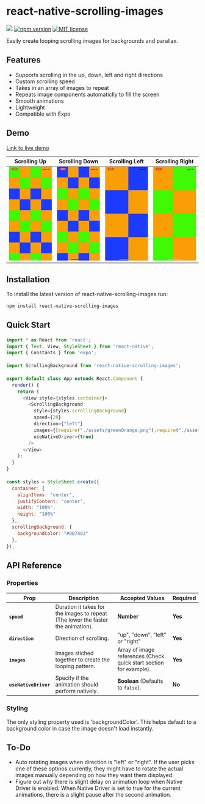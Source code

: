 # react-native-scrolling-images
![](https://img.shields.io/github/issues-raw/AndreYonadam/react-native-scrolling-images.svg)
[![npm version](http://img.shields.io/npm/v/react-native-scrolling-images.svg?style=flat)](https://www.npmjs.com/package/react-native-scrolling-images "View this project on npm")
[![MIT license](http://img.shields.io/badge/license-MIT-brightgreen.svg)](http://opensource.org/licenses/MIT)

Easily create looping scrolling images for backgrounds and parallax.

## Features
- Supports scrolling in the up, down, left and right directions
- Custom scrolling speed
- Takes in an array of images to repeat
- Repeats image components automaticlly to fill the screen
- Smooth animations
- Lightweight
- Compatible with Expo

## Demo
[Link to live demo](https://snack.expo.io/@andreyonadam/react-native-scrolling-images-example)

Scrolling Up | Scrolling Down | Scrolling Left | Scrolling Right
:-------------------------:|:-------------------------:|:-------------------------:|:-------------------------:
![](https://raw.githubusercontent.com/AndreYonadam/react-native-scrolling-images/master/demo/up.gif)  |  ![](https://raw.githubusercontent.com/AndreYonadam/react-native-scrolling-images/master/demo/down.gif)  |  ![](https://raw.githubusercontent.com/AndreYonadam/react-native-scrolling-images/master/demo/left.gif)  |  ![](https://raw.githubusercontent.com/AndreYonadam/react-native-scrolling-images/master/demo/right.gif)

## Installation
To install the latest version of react-native-scrolling-images run:
```bash
npm install react-native-scrolling-images
```

## Quick Start
```js
import * as React from 'react';
import { Text, View, StyleSheet } from 'react-native';
import { Constants } from 'expo';

import ScrollingBackground from 'react-native-scrolling-images';

export default class App extends React.Component {
  render() {
    return (
      <View style={styles.container}>
        <ScrollingBackground
          style={styles.scrollingBackground}
          speed={20}
          direction={"left"}
          images={[require("./assets/greenOrange.png"),require("./assets/blueOrange.png")]}
          useNativeDriver={true}
        />
      </View>
    );
  }
}

const styles = StyleSheet.create({
  container: {
    alignItems: "center",
    justifyContent: "center",
    width: "100%",
    height: "100%"
  },
  scrollingBackground: {
    backgroundColor: "#0B7483"
  },
});
```

## API Reference

### Properties
| Prop | Description | Accepted Values | Required |
|---|---|---|---|
|**`speed`**|Duration it takes for the images to repeat (The lower the faster the animation). |**Number**|**Yes**|
|**`direction`**|Direction of scrolling. |"up", "down", "left" or "right"|**Yes**|
|**`images`**|Images stiched together to create the looping pattern. |Array of image references (Check quick start section for example).|**Yes**|
|**`useNativeDriver`**|Specify if the animation should perform natively. |**Boolean** (Defaults to `false`).|**No**|

### Styling
The only styling property used is 'backgroundColor'. This helps default to a background color in case the image doesn't load instantly.
## To-Do
- Auto rotating images when direction is "left" or "right". If the user picks one of these optinos currently, they might have to rotate the actual images manually depending on how they want them displayed.
- Figure out why there is slight delay on animation loop when Native Driver is enabled. When Native Driver is set to true for the current animations, there is a slight pause after the second animation.
